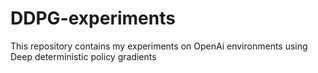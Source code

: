 # DDPG-experiments
This repository contains my experiments on OpenAi environments using Deep deterministic policy gradients
